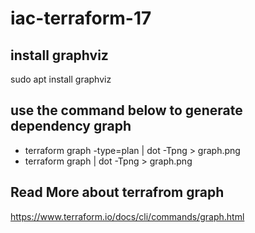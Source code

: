 # iac-terraform-17

## install graphviz 
sudo apt install graphviz

## use the command below to generate dependency graph
- terraform graph -type=plan | dot -Tpng > graph.png
- terraform graph  | dot -Tpng > graph.png

## Read More about terrafrom graph
https://www.terraform.io/docs/cli/commands/graph.html